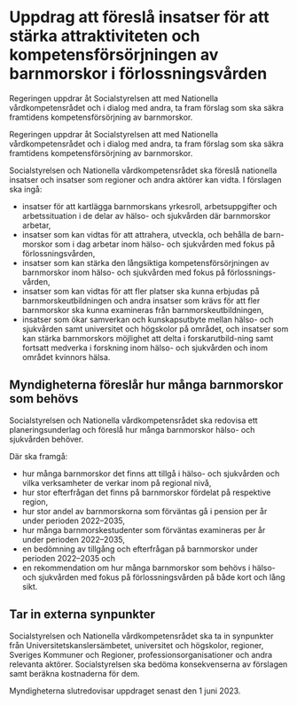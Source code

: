 # Uppdrag att föreslå insatser för att stärka attraktiviteten och kompetensförsörjningen av barnmorskor i förlossningsvården

Regeringen uppdrar åt Socialstyrelsen att med Nationella vårdkompetensrådet och i dialog med andra, ta fram förslag som ska säkra framtidens kompetensförsörjning av barnmorskor.

Regeringen uppdrar åt Socialstyrelsen att med Nationella vårdkompetensrådet och i dialog med andra, ta fram förslag som ska säkra framtidens kompetensförsörjning av barnmorskor.

Socialstyrelsen och Nationella vårdkompetensrådet ska föreslå nationella insatser och insatser som regioner och andra aktörer kan vidta. I förslagen ska ingå:



* insatser för att kartlägga barnmorskans yrkesroll, arbetsuppgifter och arbetssituation i de delar av hälso- och sjukvården där barnmorskor arbetar,
* insatser som kan vidtas för att attrahera, utveckla, och behålla de barn-morskor som i dag arbetar inom hälso- och sjukvården med fokus på förlossningsvården,
* insatser som kan stärka den långsiktiga kompetensförsörjningen av barnmorskor inom hälso- och sjukvården med fokus på förlossnings-vården,
* insatser som kan vidtas för att fler platser ska kunna erbjudas på barnmorskeutbildningen och andra insatser som krävs för att fler barnmorskor ska kunna examineras från barnmorskeutbildningen,
* insatser som ökar samverkan och kunskapsutbyte mellan hälso- och sjukvården samt universitet och högskolor på området, och
insatser som kan stärka barnmorskors möjlighet att delta i forskarutbild-ning samt fortsatt medverka i forskning inom hälso- och sjukvården och inom området kvinnors hälsa.

## Myndigheterna föreslår hur många barnmorskor som behövs

Socialstyrelsen och Nationella vårdkompetensrådet ska redovisa ett planeringsunderlag och föreslå hur många barnmorskor hälso- och sjukvården behöver.

Där ska framgå:

* hur många barnmorskor det finns att tillgå i hälso- och sjukvården och vilka verksamheter de verkar inom på regional nivå,
* hur stor efterfrågan det finns på barnmorskor fördelat på respektive region,
* hur stor andel av barnmorskorna som förväntas gå i pension per år under perioden 2022–2035,
* hur många barnmorskestudenter som förväntas examineras per år under perioden 2022–2035,
* en bedömning av tillgång och efterfrågan på barnmorskor under perioden 2022–2035 och
* en rekommendation om hur många barnmorskor som behövs i hälso- och sjukvården med fokus på förlossningsvården på både kort och lång sikt.

## Tar in externa synpunkter

Socialstyrelsen och Nationella vårdkompetensrådet ska ta in synpunkter från Universitetskanslersämbetet, universitet och högskolor, regioner, Sveriges Kommuner och Regioner, professionsorganisationer och andra relevanta aktörer. Socialstyrelsen ska bedöma konsekvenserna av förslagen samt beräkna kostnaderna för dem.

Myndigheterna slutredovisar uppdraget senast den 1 juni 2023.
